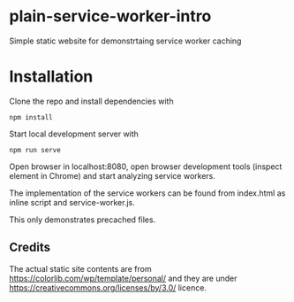 # plain-service-worker-intro
Simple static website for demonstrtaing service worker caching

# Installation

Clone the repo and install dependencies with
```console
npm install
```
Start local development server with
```console
npm run serve
```

Open browser in localhost:8080, open browser development tools (inspect element in Chrome) and start analyzing service workers.

The implementation of the service workers can be found from index.html as inline script and service-worker.js.

This only demonstrates precached files. 


## Credits

The actual static site contents are from https://colorlib.com/wp/template/personal/ and they are under https://creativecommons.org/licenses/by/3.0/ licence.
